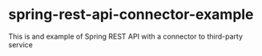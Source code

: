 # spring-rest-api-connector-example

This is and example of Spring REST API with a connector to third-party service
